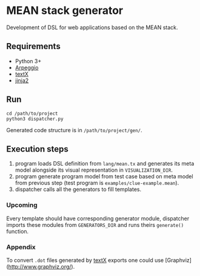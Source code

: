 # MEAN stack generator
Development of DSL for web applications based on the MEAN stack.

## Requirements
- Python 3+
- [Arpeggio](https://github.com/igordejanovic/Arpeggio)
- [textX](https://github.com/igordejanovic/textX)
- [jinja2](https://github.com/mitsuhiko/jinja2)

## Run
```
cd /path/to/project
python3 dispatcher.py
```
Generated code structure is in ```/path/to/project/gen/```.
## Execution steps
1. program loads DSL definition from ```lang/mean.tx``` and generates its meta model alongside its visual representation in  ```VISUALIZATION_DIR```.
2. program generate program model from test case based on meta model from previous step (test program is ```examples/clue-example.mean```).
3. dispatcher calls all the generators to fill templates.

### Upcoming
Every template should have corresponding generator module, dispatcher imports these modules from ```GENERATORS_DIR``` and runs theirs ```generate()``` function.

### Appendix
To convert ```.dot``` files generated by [textX](https://github.com/igordejanovic/textX) exports one could use [Graphviz] (http://www.graphviz.org/).
